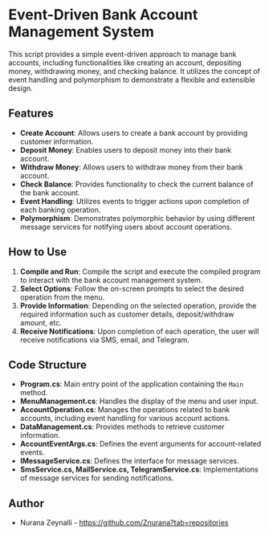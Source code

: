 # Event-Driven Bank Account Management System

This script provides a simple event-driven approach to manage bank accounts, including functionalities like creating an account, depositing money, withdrawing money, and checking balance. It utilizes the concept of event handling and polymorphism to demonstrate a flexible and extensible design.

## Features

- **Create Account**: Allows users to create a bank account by providing customer information.
- **Deposit Money**: Enables users to deposit money into their bank account.
- **Withdraw Money**: Allows users to withdraw money from their bank account.
- **Check Balance**: Provides functionality to check the current balance of the bank account.
- **Event Handling**: Utilizes events to trigger actions upon completion of each banking operation.
- **Polymorphism**: Demonstrates polymorphic behavior by using different message services for notifying users about account operations.

## How to Use

1. **Compile and Run**: Compile the script and execute the compiled program to interact with the bank account management system.
2. **Select Options**: Follow the on-screen prompts to select the desired operation from the menu.
3. **Provide Information**: Depending on the selected operation, provide the required information such as customer details, deposit/withdraw amount, etc.
4. **Receive Notifications**: Upon completion of each operation, the user will receive notifications via SMS, email, and Telegram.

## Code Structure

- **Program.cs**: Main entry point of the application containing the `Main` method.
- **MenuManagement.cs**: Handles the display of the menu and user input.
- **AccountOperation.cs**: Manages the operations related to bank accounts, including event handling for various account actions.
- **DataManagement.cs**: Provides methods to retrieve customer information.
- **AccountEventArgs.cs**: Defines the event arguments for account-related events.
- **IMessageService.cs**: Defines the interface for message services.
- **SmsService.cs, MailService.cs, TelegramService.cs**: Implementations of message services for sending notifications.


## Author

- Nurana Zeynalli - https://github.com/Znurana?tab=repositories
